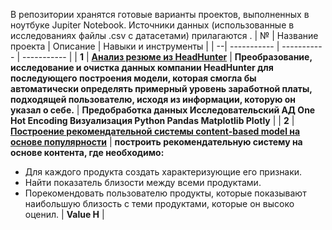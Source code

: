 В репозитории хранятся готовые варианты проектов, выполненных в ноутбуке Jupiter Notebook.
Источники данных (использованные в исследованиях файлы .csv с датасетами) прилагаются
.
| № | Название проекта      | Описание        | Навыки и инструменты        |
| --| ----------- | ----------- | ----------- |
| **1** | [**Анализ резюме из HeadHunter**](https://github.com/Lidiya-cutie/project_HH) | **Преобразование, исследование и очистка данных компании HeadHunter для последующего построения модели, которая смогла бы автоматически определять примерный уровень заработной платы, подходящей пользователю, исходя из информации, которую он указал о себе.** | **Предобработка данных Исследовательский АД One Hot Encoding Визуализация Python Pandas Matplotlib Plotly** |
| **2** | [**Построение рекомендательной системы content-based model на основе популярности**](https://github.com/Lidiya-cutie/Mini_project_model_Netflix) | **построить рекомендательную систему на основе контента, где необходимо:**

* Для каждого продукта создать характеризующие его признаки.
* Найти показатель близости между всеми продуктами.
* Порекомендовать пользователю продукты, которые показывают наибольшую близость с теми продуктами, которые он высоко оценил. | **Value H** |
